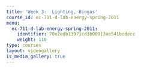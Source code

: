 ```yaml
---
title: 'Week 3:  Lighting, Biogas'
course_id: ec-711-d-lab-energy-spring-2011
menu:
  ec-711-d-lab-energy-spring-2011:
    identifier: 70e2edb13971cd3b00913ae541bcdecc
    weight: 110
type: courses
layout: videogallery
is_media_gallery: true
---
```

